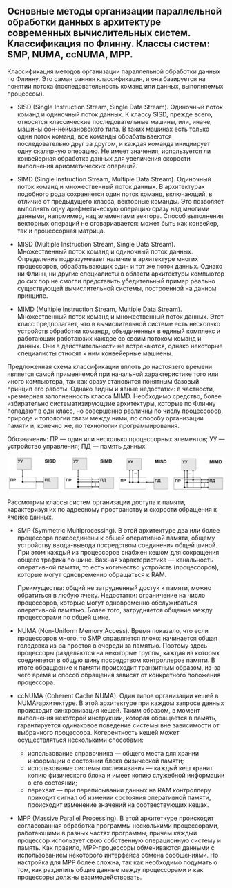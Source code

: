 ##  Основные методы организации параллельной обработки данных в архитектуре современных вычислительных систем. Классификация по Флинну. Классы систем: SMP, NUMA, ссNUMA, MPP.

Классификация методов организации параллельной обработки данных по Флинну. Это самая ранняя классификация, и она базируется на понятии потока (последовательность команд или данных, выполняемых процессом).

* SISD (Single Instruction Stream, Single Data Stream). Одиночный поток команд и одиночный поток данных. К классу SISD, прежде всего, относятся классические последовательные машины, или, иначе, машины фон-неймановского типа. В таких машинах есть только один поток команд, все команды обрабатываеются последовательно друг за другом, и каждая команда инициирует одну скалярную операцию. Не имеет значения, используется ли конвейерная обработка данных для увеличения скорости выполнения арифметических операций.

* SIMD (Single Instruction Stream, Multiple Data Stream). Одиночный поток команд и множественный поток данных. В архитектурах подобного рода сохраняется один поток команд, включающий, в отличие от предыдущего класса, векторные команды. Это позволяет выполнять одну арифметическую операцию сразу над многими данными, напрмимер, над элементами вектора. Способ выполнения векторных операций не оговариавается: может быть как конвейер, так и процессорная матрица.

* MISD (Multiple Instruction Stream, Single Data Stream). Множественный поток команд и одиночный поток данных. Определение подразумевает наличие в архитектуре многих процессоров, обрабатывающих один и тот же поток данных. Однако ни Флинн, ни другие специалисты в области архитектуры компьютор до сих пор не смогли представить убедительный пример реально существующей вычислительной системы, построенной на данном принципе.

* MIMD (Multiple Instruction Stream, Multiple Data Stream). Множественный поток команд и множественный поток данных. Этот класс предполагает, что в вычислительной системе есть несколько устройств обработки командр, объединенных в единый комплекс и работающих работаюзих каждое со своим потоком команд и данных. Они в действительности не встречаются, однако некоторые специалисты относят к ним конвейерные машиены.

Предложенная схема классификации вплоть до настоязего времени является самой применяемой при начальной характеристике того или иного компьютера, так как сразу становится понятным базовый принцип его работы. Однако видны и явные недостатки: в частности, чрезмерная заполненность класса MIMD. Необходимо средство, более избирательно систематизирующзие архитектуры, которые по Флинну попадают в одн класс, но совершенно различны по числу процессоров, природе и топологии связи между ними, по способу организации памяти и, конечно же, по технологии программирования.

Обозначения: ПР — один или несколько процессорных элементов; УУ — устройство управления; ПД — память данных.

![Классификация по Флинну](images/flinn.png "Классификация по Флинну")

Рассмотрим классы систем организации доступа к памяти, характеризуя их по адресному пространству и скорости обращения к ячейке данных.

* SMP (Symmetric Multiprocessing). В этой архитектуре два или более процессора присоединены к общей оперативной памяти, общему устройству ввода-вывода посредством соединения общей шиной. При этом каждый из процессоров снабжен кешом для сокращения общего трафика по шине. Важная характеристика — канальность оперативной памяти, то есть количество устройств (процессоров), которые могут одновременно обращаться к RAM.

  Преимущества: общий не затрудненный достук к памяти, можно обратиться в любую ячеку. Недостатки: ограничение на число процессоров, которые могут одновременно обслуживаться оперативной памятью. Более того, затрудняется общение между процессорами по общей шине.

* NUMA (Non-Uniform Memory Access). Время показало, что если процессоров много, то SMP справляется плохо: начинается общая голодовка из-за простоя в очереди за памятью. Поэтому здесь процессоры разделяются на некоторые группы, каждая из которых соединяется в общую шину посредством контроллеров памяти. В итоге обращаение к памяти происходит транзитным образом, из-за чего время и способ обращения зависят от конкретного положения процессора.

* ccNUMA (Coherent Cache NUMA). Один типов организации кешей в NUMA-архитектуре. В этой архитектуре при каждом запросе данных происходит синхронизация кешей. Таким образом, в момент выполнения некоторой инструкции, которая обращается в память, гарантируется одинаковое поведение системы вне зависимости от выбранного процессора. Когерентность кешей может осуществляться несколькими способами:

  * использование справочника — общего места для хрании информации о состоянии блока физической памяти;
  * использование системы отслеживания — каждый кеш хранит копию физического блока и имеет копию служебной информации о его состоянии;
  * перехват — при переписывании данных на RAM контроллеру приходит сигнал об измении состояния оперативной памяти, происходит изменение значений на соотвествующих кешах.

* MPP (Massive Parallel Processing). В этой архитеткуре происходит согласованная обработка программы несколькими процессорами, работающими в разных частях программы, причем каждый процессор использует свою собственную операционную систему и память. Как правило, MPP-процессоры обмениваются данными с использованием некоторого интерфейса обмена сообщениями. Но настройка для MPP более сложна, так как необходимо подумать о том, как разделить общие данные между процессорами и как процессоры должны взаимодействовать.
